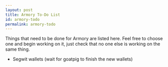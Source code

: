 ```yaml
---
layout: post
title: Armory To-Do List
id: armory-todo
permalink: armory-todo
---
```


Things that need to be done for Armory are listed here. Feel free to choose one and begin working on it, just check that no one else is working on the same thing.

 - Segwit wallets (wait for goatpig to finish the new wallets)
